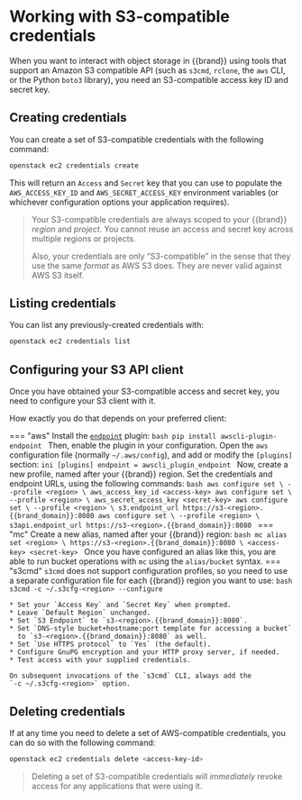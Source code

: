 # Working with S3-compatible credentials

When you want to interact with object storage in {{brand}} using
tools that support an Amazon S3 compatible API (such as `s3cmd`,
`rclone`, the `aws` CLI, or the Python `boto3` library), you need an
S3-compatible access key ID and secret key.


## Creating credentials

You can create a set of S3-compatible credentials with the following
command:

```bash
openstack ec2 credentials create
```

This will return an `Access` and `Secret` key that you can use to
populate the `AWS_ACCESS_KEY_ID` and `AWS_SECRET_ACCESS_KEY`
environment variables (or whichever configuration options your
application requires).

> Your S3-compatible credentials are always scoped to your
> {{brand}} *region* and *project*. You cannot reuse an access
> and secret key across multiple regions or projects.
>
> Also, your credentials are only “S3-compatible” in the sense that
> they use the same *format* as AWS S3 does. They are never valid against
> AWS S3 itself.


## Listing credentials

You can list any previously-created credentials with:

```bash
openstack ec2 credentials list
```

## Configuring your S3 API client

Once you have obtained your S3-compatible access and secret key, you
need to configure your S3 client with it.

How exactly you do that depends on your preferred client:

=== "aws"
    Install the [`endpoint`](https://pypi.org/project/awscli-plugin-endpoint/) plugin:
    ```bash
    pip install awscli-plugin-endpoint
    ```
    Then, enable the plugin in your configuration.
    Open the `aws` configuration file (normally `~/.aws/config`), and add or modify the `[plugins]` section:
    ```ini
    [plugins]
    endpoint = awscli_plugin_endpoint
    ```
    Now, create a new profile, named after your {{brand}} region.
    Set the credentials and endpoint URLs, using the following commands:
    ```bash
    aws configure set \
      --profile <region> \
      aws_access_key_id <access-key>
    aws configure set \
      --profile <region> \
      aws_secret_access_key <secret-key>
    aws configure set \
      --profile <region> \
      s3.endpoint_url https://s3-<region>.{{brand_domain}}:8080
    aws configure set \
      --profile <region> \
      s3api.endpoint_url https://s3-<region>.{{brand_domain}}:8080
    ```
=== "mc"
    Create a new alias, named after your {{brand}} region:
    ```bash
    mc alias set <region> \
      https://s3-<region>.{{brand_domain}}:8080 \
      <access-key> <secret-key>
    ```
    Once you have configured an alias like this, you are able to
    run bucket operations with `mc` using the `alias/bucket` syntax.
=== "s3cmd"
    `s3cmd` does not support configuration profiles, so you need to use
    a separate configuration file for each {{brand}} region you
    want to use:
    ```bash
    s3cmd -c ~/.s3cfg-<region> --configure
    ```

    * Set your `Access Key` and `Secret Key` when prompted.
    * Leave `Default Region` unchanged.
    * Set `S3 Endpoint` to `s3-<region>.{{brand_domain}}:8080`.
    * Set `DNS-style bucket+hostname:port template for accessing a bucket`
      to `s3-<region>.{{brand_domain}}:8080` as well.
    * Set `Use HTTPS protocol` to `Yes` (the default).
    * Configure GnuPG encryption and your HTTP proxy server, if needed.
    * Test access with your supplied credentials.

    On subsequent invocations of the `s3cmd` CLI, always add the
    `-c ~/.s3cfg-<region>` option.

## Deleting credentials

If at any time you need to delete a set of AWS-compatible credentials,
you can do so with the following command:

```bash
openstack ec2 credentials delete <access-key-id>
```

> Deleting a set of S3-compatible credentials will *immediately*
> revoke access for any applications that were using it.
